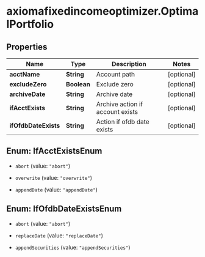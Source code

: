 # axiomafixedincomeoptimizer.OptimalPortfolio

## Properties

Name | Type | Description | Notes
------------ | ------------- | ------------- | -------------
**acctName** | **String** | Account path | [optional] 
**excludeZero** | **Boolean** | Exclude zero | [optional] 
**archiveDate** | **String** | Archive date | [optional] 
**ifAcctExists** | **String** | Archive action if account exists | [optional] 
**ifOfdbDateExists** | **String** | Action if ofdb date exists | [optional] 



## Enum: IfAcctExistsEnum


* `abort` (value: `"abort"`)

* `overwrite` (value: `"overwrite"`)

* `appendDate` (value: `"appendDate"`)





## Enum: IfOfdbDateExistsEnum


* `abort` (value: `"abort"`)

* `replaceDate` (value: `"replaceDate"`)

* `appendSecurities` (value: `"appendSecurities"`)




